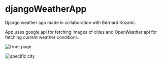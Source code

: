 # djangoWeatherApp

Django weather app made in collaboration with Bernard Kozarić.

App uses google api for fetching images of cities and OpenWeather api for fetching current weather conditions.

![front page](https://i.imgur.com/7KSuOcZ.png)

![specific city](https://i.imgur.com/Y5aILwh.jpg)
